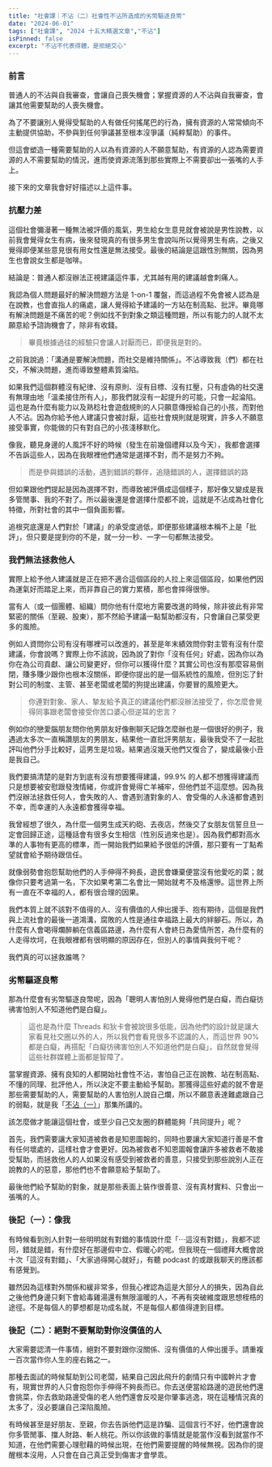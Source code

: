 ```yaml
---
title: "社會課｜不沾（二）社會性不沾所造成的劣幣驅逐良幣"
date: "2024-06-01"
tags: ["社會課", "2024 十五大精選文章","不沾"]
isPinned: false
excerpt: "不沾不代表得體，是拒絕交心"
---
```


### 前言
普通人的不沾與自我審查，會讓自己喪失機會；掌握資源的人不沾與自我審查，會讓其他需要幫助的人喪失機會。

為了不要讓別人覺得受幫助的人有做任何搖尾巴的行為，擁有資源的人常常傾向不主動提供協助，不參與到任何爭議甚至根本沒爭議（純粹幫助）的事件。

但這會塑造一種需要幫助的人以為有資源的人不願意幫助，有資源的人認為需要資源的人不需要幫助的情況，進而使資源流落到那些實際上不需要卻出一張嘴的人手上。

接下來的文章我會好好描述以上這件事。


### 抗壓力差
這個社會彌漫著一種無法被評價的風氣，男生給女生意見就會被說是男性說教，以前我會覺得女生有病，後來發現真的有很多男生會說叫所以覺得男生有病，之後又覺得即便某些意見很有用女性還是無法接受。最後的結論是這跟性別無關，因為男生也會說女生都是咖啡。

結論是：普通人都沒辦法正視建議這件事，尤其越有用的建議越會刺痛人。

我認為個人問題最好的解決問題方法是 1-on-1  覆盤，而這過程不免會被人認為是在說教，也會直指人的痛處，讓人覺得給予建議的一方站在制高點、批評。畢竟哪有解決問題是不痛苦的呢？例如找不到對象之類這種問題，所以有能力的人就不太願意給予諮詢機會了，除非有收錢。

> 畢竟根據過往的經驗只會讓人討厭而已，即便我是對的。

之前我說過：「溝通是要解決問題，而社交是維持關係」。不沾導致我（們）都在社交，不解決問題，進而導致整體素質淪陷。

如果我們這個群體沒有紀律、沒有原則、沒有目標、沒有扛壓，只有虛偽的社交還有無理由地「溫柔接住所有人」，那我們就沒有一起提升的可能，只會一起淪陷。這也是為什麼有能力以及熟稔社會遊戲規則的人只願意傳授給自己的小孩，而對他人不沾。因為你給予他人建議只會被討厭，這些社會規則就是現實，許多人不願意接受事實，你能做的只有對自己的小孩淺移默化。

像我，聽見身邊的人風評不好的時候（發生在前幾個禮拜以及今天），我都會選擇不告訴這些人，因為在我眼裡他們通常是選擇不對，而不是努力不夠。

> 而是參與錯誤的活動，遇到錯誤的夥伴，追隨錯誤的人，選擇錯誤的路

但如果跟他們提起是因為選擇不對，而導致被評價成這個樣子，那好像又變成是我多管閒事、我的不對了。所以最後還是會選擇什麼都不說，這就是不沾成為社會化特徵，所對社會的其中一個負面影響。

追根究底還是人們對於「建議」的承受度過低，即便那些建議根本稱不上是「批評」，但只要是提到你的不是，就一分一秒、一字一句都無法接受。


### 我們無法拯救他人
實際上給予他人建議就是正在把不適合這個區段的人拉上來這個區段，如果他們因為運氣好而踏足上來，而非靠自己的實力累積，那也會摔得很慘。

當有人（或一個團體、組織）問你他有什麼地方需要改進的時候，除非彼此有非常緊密的關係（至親、股東），那不然給予建議一點幫助都沒有，只會讓自己蒙受更多的風險。

例如人資問你公司有沒有哪裡可以改進的，甚至是年末績效問你對主管有沒有什麼建議，你會說嗎？實際上你不該說，因為說了對你「沒有任何」好處，因為你以為你在為公司貢獻、讓公司變更好，但你可以獲得什麼？其實公司也沒有那麼容易倒閉，賺多賺少跟你也根本沒關係，即便你提出的是一個系統性的風險，但別忘了針對公司的制度、主管、甚至老闆或老闆的狗提出建議，你要冒的風險更大。

> 你連對對象、家人、摯友給予真正的建議他們都沒辦法接受了，你怎麼會覺得同事跟老闆會接受你苦口婆心但逆耳的忠言？

例如你的戀愛腦朋友問你他男朋友好像刪聊天記錄怎麼辦也是一個很好的例子，我遇過太多次一直稱讚朋友的男朋友，結果他一直批評男朋友，最後我受不了一起批評叫他們分手比較好，這男生是垃圾。結果過沒幾天他們又復合了，變成最後小丑是我自己。

我們要搞清楚的是對方到底有沒有想要獲得建議，99.9% 的人都不想獲得建議而只是想要被安慰跟發洩情緒，你或許會覺得亡羊補牢，但他們並不這麼想。因為我們沒辦法拯救任何人，會失敗的人、會遇到渣對象的人、會受傷的人永遠都會遇到不幸，而幸運的人永遠都會獲得幸福。

我曾經想了很久，為什麼一個男生成天約砲、去夜店，然後交了女朋友信誓旦旦一定會回歸正途，這種話會有很多女生相信（性別反過來也是）。因為我們都對高水準的人事物有更高的標準，而一開始我們如果給予很低的評價，那只要有一丁點希望就會給予期待跟信任。

就像弱勢會抱怨幫助他們的人手伸得不夠長，遊民會嫌棄便當沒有他愛吃的菜；就像你只要考過第一名，下次如果考第二名會比一開始就考不及格還慘。這世界上所有一直在不幸福的人，都有很合理的因果。

我們本質上就不該對不值得的人、沒有價值的人伸出援手、抱有期待，這個是我們與上流社會的最後一道鴻溝，腐敗的人性是通往幸福路上最大的絆腳石。所以，為什麼有人會喝得爛醉躺在信義區路邊，為什麼有人會終日為愛情所苦，為什麼有的人走得坎坷，在我眼裡都有很明顯的原因存在，但別人的事情與我何干呢？

我們真的可以拯救誰嗎？

### 劣幣驅逐良幣
那為什麼會有劣幣驅逐良幣呢，因為「聰明人害怕別人覺得他們是白癡，而白癡彷彿害怕別人不知道他們是白癡」。

> 這也是為什麼 Threads 和狄卡會被說很多低能，因為他們的設計就是讓大家看見社交圈以外的人，所以我們會看見很多不認識的人，而這世界 90% 都是白癡，再搭配「白癡彷彿害怕別人不知道他們是白癡」，自然就會覺得這些社群媒體上面都是智障了。

當掌握資源、擁有良知的人都開始社會性不沾，害怕自己正在說教、站在制高點、不懂的同理、批評他人，所以決定不要主動給予幫助。那獲得這些好處的就不會是那些需要幫助的人，需要幫助的人害怕別人說自己爛，所以不願意表達難處跟自己的弱點，就是我「[不沾（一）](https://chihaolu.github.io/publication/article/3d-person)」那集所講的。

該怎麼做才能讓這個社會，或至少自己交友圈的群體能夠「共同提升」呢？

首先，我們需要讓大家知道被救者是知恩圖報的，同時也要讓大家知道行善是不會有任何壞處的，這樣社會才會更好。因為被救者不知恩圖報會讓許多被救者不敢接受幫助，而拯救他人的人如果沒有感受到被救者的善意，只接受到那些說別人正在說教的人的惡意，那他們也不會願意給予幫助了。

最後他們給予幫助的對象，就是那些表面上裝作很善意、沒有真材實料、只會出一張嘴的人。

### 後記（一）：像我
有時候看到別人針對一些明明就有對錯的事情說什麼「⋯這沒有對錯」，我都不認同，錯就是錯，有什麼好在那邊假中立、假暖心的呢。但我現在一個禮拜大概會說十次「這沒有對錯」、「大家過得開心就好」，有聽 podcast 的或跟我聊天的應該都有感覺到。

雖然因為這樣對外關係和緩非常多，但我心裡認為這是大部分人的損失，因為自此之後他們身邊只剩下會給毒雞湯還有無限溫暖的人，不再有突破維度跟思想桎梏的途徑。不是每個人的夢想都是功成名就，不是每個人都值得達到目標。

### 後記（二）：絕對不要幫助對你沒價值的人
大家需要認清一件事情，絕對不要對跟你沒關係、沒有價值的人伸出援手。請重複一百次當作你人生的座右銘之一。

那種去面試的時候幫助到公司老闆，結果自己因此飛升的劇情只有中國幹片才會有，現實世界的人只會抱怨你手伸得不夠長而已。你去送便當給路邊的遊民他們還會挑菜，你去救助路邊受傷的老人他們還會反咬是你肇事逃逸，現在這種情況真的太多了，沒必要讓自己深陷風險。

有時候甚至是好朋友、至親，你去告訴他們這是詐騙、這個言行不好，他們還會說你多管閒事、擋人財路、斬人桃花。所以你該做的事情就是能當作沒看到就當作不知道，在他們需要心理慰藉的時候出現，在他們需要提醒的時候無視。因為你的提醒根本沒用，人只會在自己真正受到傷害才會學乖。
